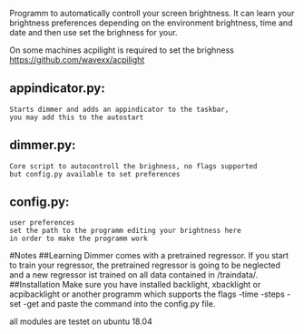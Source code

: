 Programm to automatically controll your screen brightness.
It can learn your brightness preferences depending on
the environment brightness, time and date and then
use set the brighness for your.

On some machines acpilight is required to set the brighness
https://github.com/wavexx/acpilight

## appindicator.py:

    Starts dimmer and adds an appindicator to the taskbar,
    you may add this to the autostart

## dimmer.py:

    Core script to autocontroll the brighness, no flags supported
    but config.py available to set preferences

## config.py:
    user preferences
    set the path to the programm editing your brightness here
    in order to make the programm work

#Notes
##Learning
Dimmer comes with a pretrained regressor.
If you start to train your regressor, the pretrained regressor
is going to be neglected and a new regressor ist trained on
all data contained in /traindata/.
##Installation
Make sure you have installed backlight, xbacklight or acpibacklight or another programm which supports the flags
    -time
    -steps
    -set
    -get
and paste the command into the config.py file.

all modules are testet on ubuntu 18.04
